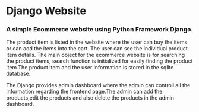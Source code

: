<h1>Django Website</h1>

<h3> A simple Ecommerce website using Python Framework Django.</h3>
<p> The product item is listed in the website where the user can buy the items or can add the items into the cart. The user can see the individual product item details. The main object for the ecommerce website is for searching the product items, search function is initialized for easily finding the product item.The product item and the user information is stored in the sqlite database.</p>

<p> The Django provides admin dashboard where the admin can controll all the information regarding the frontend page.The admin can add the products,edit the products and also delete the products in the admin dashboard.</p>

